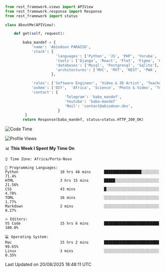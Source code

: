 ###
```python
from rest_framework.views import APIView
from rest_framework.response import Response
from rest_framework import status

class AboutMe(APIView):

    def get(self, request):

        baba_mandef = {
            'name': 'Abiodoun PARAISO',
            'stack': {
                       'languages': ['Python', 'JS', 'PHP', 'Yoruba', 'Fongbe', 'Kreyol', 'English', 'French'],
                       'tools': ['Django', 'React', 'Flet', 'Figma', 'GIMP', 'Inckscape', 'Kdenlive', 'Blender'],
                       'databases': ['Mysql', 'Postgresql', 'Sqlite'],
                       'architectures': ['MVC', 'MVT', 'REST', 'PWA', 'SPA', 'MicroServices']
                     },

            'roles': ['Software Engineer', 'Video & 3D Artist', 'Teacher', 'Mentor', 'Farmer'],
            'askme': ['DIY',  'Africa', 'Science', 'Photo & Video', 'Tech', 'Agro'],
            'contact': {
                           'Telegram': 'baba_mandef',
                           'Youtube': 'baba-mandef'
                           'Mail': 'contact@abiodoun.dev',
                        }
         }
        return Response(baba_mandef, status=status.HTTP_200_OK)

```                    

<!--START_SECTION:waka-->
![Code Time](http://img.shields.io/badge/Code%20Time-1%2C787%20hrs%2027%20mins-blue)

![Profile Views](http://img.shields.io/badge/Profile%20Views-5-blue)

📊 **This Week I Spent My Time On** 

```text
⌚︎ Time Zone: Africa/Porto-Novo

💬 Programming Languages: 
Python                   10 hrs 46 mins      █████████████████░░░░░░░░   71.4% 
HTML                     3 hrs 15 mins       █████░░░░░░░░░░░░░░░░░░░░   21.56% 
CSS                      43 mins             █░░░░░░░░░░░░░░░░░░░░░░░░   4.78% 
TOML                     16 mins             ░░░░░░░░░░░░░░░░░░░░░░░░░   1.77% 
Markdown                 2 mins              ░░░░░░░░░░░░░░░░░░░░░░░░░   0.27%

🔥 Editors: 
VS Code                  15 hrs 6 mins       █████████████████████████   100.0%

💻 Operating System: 
Mac                      15 hrs 2 mins       █████████████████████████   99.65% 
Linux                    3 mins              ░░░░░░░░░░░░░░░░░░░░░░░░░   0.35%

```


 Last Updated on 20/08/2025 18:48:11 UTC
<!--END_SECTION:waka-->
